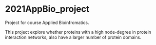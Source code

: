# 2021AppBio_project
Project for course Applied Bioinfromatics.

This project explore whether proteins with a high node-degree in protein interaction networks, also have a larger number of protein domains.
